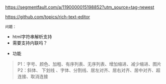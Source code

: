 https://segmentfault.com/a/1190000015198852?utm_source=tag-newest

https://github.com/topics/rich-text-editor



`问题：` 
* html字符串解析支持
* 需要支持内联吗？


- 功能
> P1：字号、颜色、加粗、有序列表、无序列表、增加缩进、减少缩进、图片  
> P2：斜体、 下划线 、字体、分割线、居左对齐、居右对齐、居中对齐、超连接、取消连接


